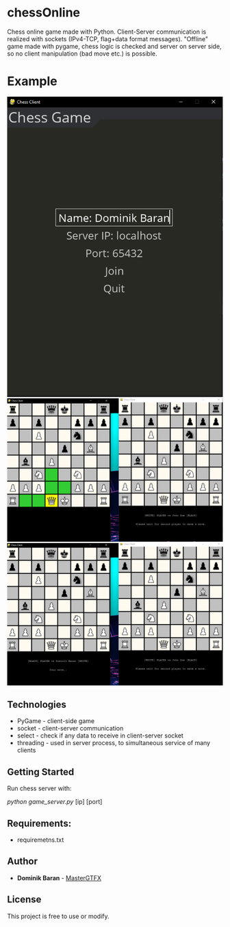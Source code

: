 # chessOnline
Chess online game made with Python. Client-Server communication is realized with sockets (IPv4-TCP, flag+data format messages). "Offline" game made with pygame, chess logic is checked and server on server side, so no client manipulation (bad move etc.) is possible.

# Example
![game 1](game1.png?raw=true "Example")
![game 2](game2.png?raw=true "Example")
![game 3](game3.png?raw=true "Example")
## Technologies
- PyGame - client-side game
- socket - client-server communication
- select - check if any data to receive in client-server socket
- threading - used in server process, to simultaneous service of many clients

## Getting Started
Run chess server with: 

*python game_server.py* [ip] [port]

## Requirements:
* requiremetns.txt

## Author
* **Dominik Baran** - [MasterGTFX](https://github.com/MasterGTFX)

## License
This project is free to use or modify.
